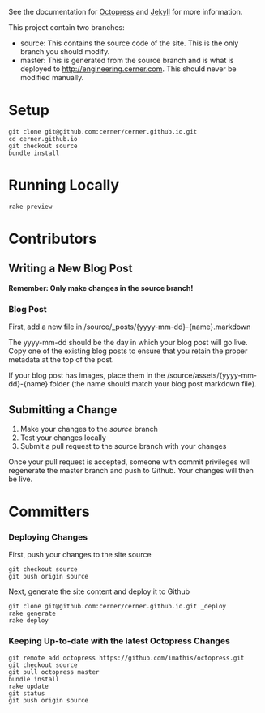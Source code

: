 See the documentation for [Octopress](http://octopress.org/docs/) and [Jekyll](http://jekyllrb.com/docs/home/) for more information.

This project contain two branches:
- source: This contains the source code of the site. This is the only branch you should modify.
- master: This is generated from the source branch and is what is deployed to http://engineering.cerner.com. This should never be modified manually.

# Setup

    git clone git@github.com:cerner/cerner.github.io.git
    cd cerner.github.io
    git checkout source
    bundle install

# Running Locally

    rake preview

# Contributors

## Writing a New Blog Post

**Remember: Only make changes in the source branch!**

### Blog Post

First, add a new file in /source/_posts/{yyyy-mm-dd}-{name}.markdown

The yyyy-mm-dd should be the day in which your blog post will go live. Copy one of the existing blog posts to ensure that you retain the proper metadata at the top of the post.

If your blog post has images, place them in the /source/assets/{yyyy-mm-dd}-{name} folder (the name should match your blog post markdown file).

## Submitting a Change

1. Make your changes to the *source* branch
2. Test your changes locally
3. Submit a pull request to the source branch with your changes

Once your pull request is accepted, someone with commit privileges will regenerate the master branch and push to Github. Your changes will then be live.

# Committers

### Deploying Changes

First, push your changes to the site source

    git checkout source
    git push origin source

Next, generate the site content and deploy it to Github

    git clone git@github.com:cerner/cerner.github.io.git _deploy
    rake generate
    rake deploy

### Keeping Up-to-date with the latest Octopress Changes

    git remote add octopress https://github.com/imathis/octopress.git
    git checkout source
    git pull octopress master
    bundle install
    rake update
    git status
    git push origin source
